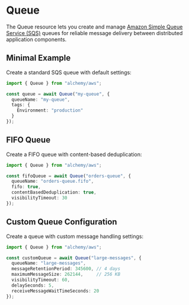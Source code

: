 # Queue

The Queue resource lets you create and manage [Amazon Simple Queue Service (SQS)](https://aws.amazon.com/sqs/) queues for reliable message delivery between distributed application components.

## Minimal Example

Create a standard SQS queue with default settings:

```ts
import { Queue } from "alchemy/aws";

const queue = await Queue("my-queue", {
  queueName: "my-queue",
  tags: {
    Environment: "production"
  }
});
```

## FIFO Queue

Create a FIFO queue with content-based deduplication:

```ts
import { Queue } from "alchemy/aws";

const fifoQueue = await Queue("orders-queue", {
  queueName: "orders-queue.fifo", 
  fifo: true,
  contentBasedDeduplication: true,
  visibilityTimeout: 30
});
```

## Custom Queue Configuration

Create a queue with custom message handling settings:

```ts
import { Queue } from "alchemy/aws";

const customQueue = await Queue("large-messages", {
  queueName: "large-messages",
  messageRetentionPeriod: 345600, // 4 days
  maximumMessageSize: 262144,     // 256 KB
  visibilityTimeout: 60,
  delaySeconds: 5,
  receiveMessageWaitTimeSeconds: 20
});
```